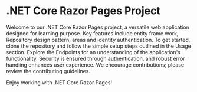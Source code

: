 # .NET Core Razor Pages Project 
Welcome to our .NET Core Razor Pages project, a versatile web application designed for learning purpose. Key features include entity frame work, Repository design pattern, areas and identity authentication. To get started, clone the repository and follow the simple setup steps outlined in the Usage section. Explore the Endpoints for an understanding of the application's functionality. Security is ensured through authentication, and robust error handling enhances user experience. We encourage contributions; please review the contributing guidelines. 

Enjoy working with .NET Core Razor Pages!
